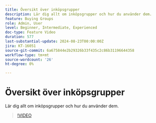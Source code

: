 ```yaml
---
title: Översikt över inköpsgrupper
description: Lär dig allt om inköpsgrupper och hur du använder dem.
feature: Buying Groups
role: Admin, User
level: Beginner, Intermediate, Experienced
doc-type: Feature Video
duration: 577
last-substantial-update: 2024-08-23T00:00:00Z
jira: KT-16051
source-git-commit: 6a675844e2b29326b33f435c2c86b31196644358
workflow-type: tm+mt
source-wordcount: '26'
ht-degree: 0%

---
```



# Översikt över inköpsgrupper

Lär dig allt om inköpsgrupper och hur du använder dem.

>[!VIDEO](https://video.tv.adobe.com/v/3433078/?learn=on)
